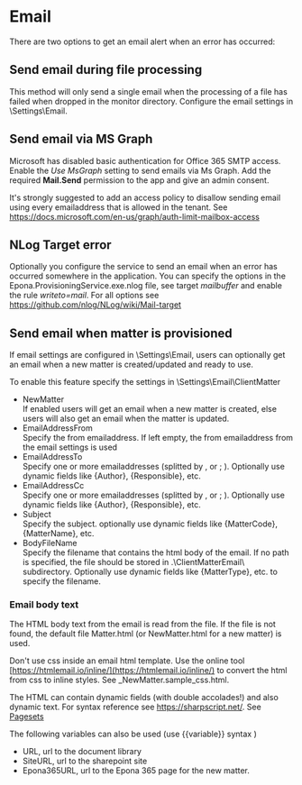 # Email

There are two options to get an email alert when an error has occurred:

## Send email during file processing

This method will only send a single email when the processing of a file has failed when dropped in the monitor directory. Configure the email settings in \\Settings\\Email.

## Send email via MS Graph

Microsoft has disabled basic authentication for Office 365 SMTP access. Enable the *Use MsGraph* setting to send emails via Ms Graph. Add the required **Mail.Send** permission to the app and give an admin consent.

It's strongly suggested to add an access policy to disallow sending email using every emailaddress that is allowed in the tenant. See <https://docs.microsoft.com/en-us/graph/auth-limit-mailbox-access>

## NLog Target error

Optionally you configure the service to send an email when an error has occurred somewhere in the application. You can specify the options in the Epona.ProvisioningService.exe.nlog file, see target *mailbuffer* and enable the rule *writeto=mail*. For all options see <https://github.com/nlog/NLog/wiki/Mail-target>

## Send email when matter is provisioned

If email settings are configured in \\Settings\\Email, users can optionally get an email when a new matter is created/updated and ready to use.

To enable this feature specify the settings in \\Settings\\Email\\ClientMatter

- NewMatter\
If enabled users will get an email when a new matter is created, else users will also get an email when the matter is updated.
- EmailAddressFrom\
Specify the from emailaddress. If left empty, the from emailaddress from the email settings is used
- EmailAddressTo\
Specify one or more emailaddresses (splitted by , or ; ). Optionally use dynamic fields like {Author}, {Responsible}, etc.
- EmailAddressCc\
Specify one or more emailaddresses (splitted by , or ; ). Optionally use dynamic fields like {Author}, {Responsible}, etc.
- Subject\
Specify the subject. optionally use dynamic fields like {MatterCode}, {MatterName}, etc.
- BodyFileName\
Specify the filename that contains the html body of the email. If no path is specified, the file should be stored in .\\ClientMatterEmail\\ subdirectory. Optionally use dynamic fields like {MatterType}, etc. to specify the filename.

### Email body text

The HTML body text from the email is read from the file. If the file is not found, the default file Matter.html (or NewMatter.html for a new matter) is used.

Don't use css inside an email html template. Use the online tool [https://htmlemail.io/inline/](https://htmlemail.io/inline/) to convert the html from css to inline styles. See _NewMatter.sample_css.html.

The HTML can contain dynamic fields (with double accolades!) and also dynamic text. For syntax reference see <https://sharpscript.net/>. See [Pagesets](../../siteprovisioning/siteprovisioning/Page%20sets.md#Text-webpart)

The following variables can also be used (use {{variable}} syntax )

- URL, url to the document library
- SiteURL, url to the sharepoint site
- Epona365URL, url to the Epona 365 page for the new matter.
